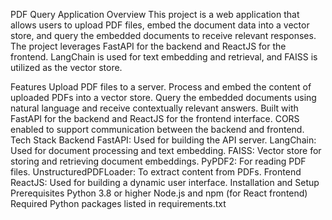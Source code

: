 PDF Query Application
Overview
This project is a web application that allows users to upload PDF files, embed the document data into a vector store, and query the embedded documents to receive relevant responses. The project leverages FastAPI for the backend and ReactJS for the frontend. LangChain is used for text embedding and retrieval, and FAISS is utilized as the vector store.

Features
Upload PDF files to a server.
Process and embed the content of uploaded PDFs into a vector store.
Query the embedded documents using natural language and receive contextually relevant answers.
Built with FastAPI for the backend and ReactJS for the frontend interface.
CORS enabled to support communication between the backend and frontend.
Tech Stack
Backend
FastAPI: Used for building the API server.
LangChain: Used for document processing and text embedding.
FAISS: Vector store for storing and retrieving document embeddings.
PyPDF2: For reading PDF files.
UnstructuredPDFLoader: To extract content from PDFs.
Frontend
ReactJS: Used for building a dynamic user interface.
Installation and Setup
Prerequisites
Python 3.8 or higher
Node.js and npm (for React frontend)
Required Python packages listed in requirements.txt
